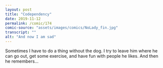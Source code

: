 ```yaml
---
layout: post
title: "Codependency"
date: 2019-11-12
permalink: /comic/174
comic-source: "assets/images/comics/NoLady_fin.jpg"
transcript: ""
alt: "And now I am sad"
---
```


Sometimes I have to do a thing without the dog. I try to leave him where he can go out, get some exercise, and have fun with people he likes.  And then he remembers...
